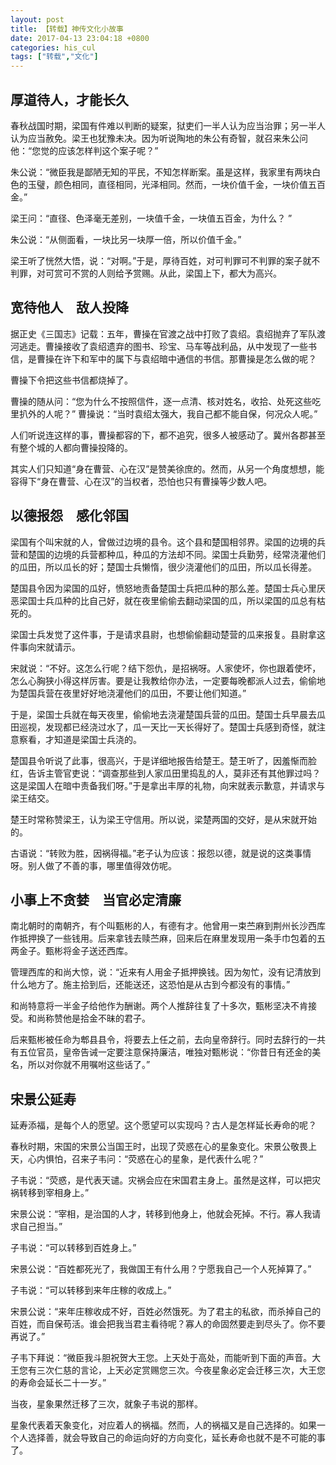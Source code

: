 ```yaml
---
layout: post
title: 【转载】神传文化小故事
date: 2017-04-13 23:04:18 +0800
categories: his_cul
tags: ["转载","文化"]
---
```

## 厚道待人，才能长久

春秋战国时期，梁国有件难以判断的疑案，狱吏们一半人认为应当治罪；另一半人认为应当赦免。梁王也犹豫未决。因为听说陶地的朱公有奇智，就召来朱公问他：“您觉的应该怎样判这个案子呢？”

朱公说：“微臣我是鄙陋无知的平民，不知怎样断案。虽是这样，我家里有两块白色的玉璧，颜色相同，直径相同，光泽相同。然而，一块价值千金，一块价值五百金。”

梁王问：“直径、色泽毫无差别，一块值千金，一块值五百金，为什么？ ”

朱公说：“从侧面看，一块比另一块厚一倍，所以价值千金。”

梁王听了恍然大悟，说：“对啊。”于是，厚待百姓，对可判罪可不判罪的案子就不判罪，对可赏可不赏的人则给予赏赐。从此，梁国上下，都大为高兴。

## 宽待他人　敌人投降

据正史《三国志》记载：五年，曹操在官渡之战中打败了袁绍。袁绍抛弃了军队渡河逃走。曹操接收了袁绍遗弃的图书、珍宝、马车等战利品，从中发现了一些书信，是曹操在许下和军中的属下与袁绍暗中通信的书信。那曹操是怎么做的呢？

曹操下令把这些书信都烧掉了。

曹操的随从问：“您为什么不按照信件，逐一点清、核对姓名，收拾、处死这些吃里扒外的人呢？”
曹操说：“当时袁绍太强大，我自己都不能自保，何况众人呢。”

人们听说连这样的事，曹操都容的下，都不追究，很多人被感动了。冀州各郡甚至有整个城的人都向曹操投降的。

其实人们只知道“身在曹营、心在汉”是赞美徐庶的。然而，从另一个角度想想，能容得下“身在曹营、心在汉”的当权者，恐怕也只有曹操等少数人吧。

## 以德报怨　感化邻国

梁国有个叫宋就的人，曾做过边境的县令。这个县和楚国相邻界。梁国的边境的兵营和楚国的边境的兵营都种瓜，种瓜的方法却不同。梁国士兵勤劳，经常浇灌他们的瓜田，所以瓜长的好；楚国士兵懒惰，很少浇灌他们的瓜田，所以瓜长得差。

楚国县令因为梁国的瓜好，愤怒地责备楚国士兵把瓜种的那么差。楚国士兵心里厌恶梁国士兵瓜种的比自己好，就在夜里偷偷去翻动梁国的瓜，所以梁国的瓜总有枯死的。

梁国士兵发觉了这件事，于是请求县尉，也想偷偷翻动楚营的瓜来报复。县尉拿这件事向宋就请示。

宋就说：“不好。这怎么行呢？结下怨仇，是招祸呀。人家使坏，你也跟着使坏，怎么心胸狭小得这样厉害。要是让我教给你办法，一定要每晚都派人过去，偷偷地为楚国兵营在夜里好好地浇灌他们的瓜田，不要让他们知道。”

于是，梁国士兵就在每天夜里，偷偷地去浇灌楚国兵营的瓜田。楚国士兵早晨去瓜田巡视，发现都已经浇过水了，瓜一天比一天长得好了。楚国士兵感到奇怪，就注意察看，才知道是梁国士兵浇的。

楚国县令听说了此事，很高兴，于是详细地报告给楚王。楚王听了，因羞惭而脸红，告诉主管官吏说：“调查那些到人家瓜田里捣乱的人，莫非还有其他罪过吗？这是梁国人在暗中责备我们呀。”于是拿出丰厚的礼物，向宋就表示歉意，并请求与梁王结交。

楚王时常称赞梁王，认为梁王守信用。所以说，梁楚两国的交好，是从宋就开始的。

古语说：“转败为胜，因祸得福。”老子认为应该：报怨以德，就是说的这类事情呀。别人做了不善的事，哪里值得效仿呢。

## 小事上不贪婪　当官必定清廉

南北朝时的南朝齐，有个叫甄彬的人，有德有才。他曾用一束苎麻到荆州长沙西库作抵押换了一些钱用。后来拿钱去赎苎麻，回来后在麻里发现用一条手巾包着的五两金子。甄彬将金子送还西库。

管理西库的和尚大惊，说：“近来有人用金子抵押换钱。因为匆忙，没有记清放到什么地方了。施主拾到后，还能送还，这恐怕是从古到今都没有的事情。”

和尚特意将一半金子给他作为酬谢。两个人推辞往复了十多次，甄彬坚决不肯接受。和尚称赞他是拾金不昧的君子。

后来甄彬被任命为郫县县令，将要去上任之前，去向皇帝辞行。同时去辞行的一共有五位官员，皇帝告诫一定要注意保持廉洁，唯独对甄彬说：“你昔日有还金的美名，所以对你就不用嘱咐这些话了。”

## 宋景公延寿

延寿添福，是每个人的愿望。这个愿望可以实现吗？古人是怎样延长寿命的呢？

春秋时期，宋国的宋景公当国王时，出现了荧惑在心的星象变化。宋景公敬畏上天，心内惧怕，召来子韦问：“荧惑在心的星象，是代表什么呢？”

子韦说：“荧惑，是代表天谴。灾祸会应在宋国君主身上。虽然是这样，可以把灾祸转移到宰相身上。”

宋景公说：“宰相，是治国的人才，转移到他身上，他就会死掉。不行。寡人我请求自己担当。”

子韦说：“可以转移到百姓身上。”

宋景公说：“百姓都死光了，我做国王有什么用？宁愿我自己一个人死掉算了。”

子韦说：“可以转移到来年庄稼的收成上。”

宋景公说：“来年庄稼收成不好，百姓必然饿死。为了君主的私欲，而杀掉自己的百姓，而自保苟活。谁会把我当君主看待呢？寡人的命固然要走到尽头了。你不要再说了。”

子韦下拜说：“微臣我斗胆祝贺大王您。上天处于高处，而能听到下面的声音。大王您有三次仁慈的言论，上天必定赏赐您三次。今夜星象必定会迁移三次，大王您的寿命会延长二十一岁。”

当夜，星象果然迁移了三次，就象子韦说的那样。

星象代表着天象变化，对应着人的祸福。然而，人的祸福又是自己选择的。如果一个人选择善，就会导致自己的命运向好的方向变化，延长寿命也就不是不可能的事了。
